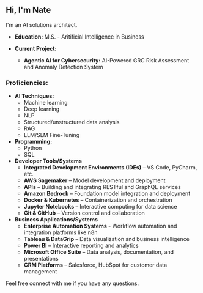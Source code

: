 ## Hi, I'm Nate

I'm an AI solutions architect.

- **Education:** M.S. - Aritificial Intelligence in Business

- **Current Project:**
  - **Agentic AI for Cybersecurity:** AI-Powered GRC Risk Assessment and Anomaly Detection System

### **Proficiencies:**
 - **AI Techniques:**
   - Machine learning
   - Deep learning
   - NLP
   - Structured/unstructured data analysis
   - RAG
   - LLM/SLM Fine-Tuning
 - **Programming:**
   - Python
   - SQL
 - **Developer Tools/Systems**
   - **Integrated Development Environments (IDEs)** – VS Code, PyCharm, etc.
   - **AWS Sagemaker** – Model development and deployment
   - **APIs** – Building and integrating RESTful and GraphQL services
   - **Amazon Bedrock** – Foundation model integration and deployment
   - **Docker & Kubernetes** – Containerization and orchestration
   - **Jupyter Notebooks** – Interactive computing for data science
   - **Git & GitHub** – Version control and collaboration
 - **Business Applications/Systems**
   - **Enterprise Automation Systems** - Workflow automation and integration platforms like n8n
   - **Tableau & DataGrip** – Data visualization and business intelligence
   - **Power BI** – Interactive reporting and analytics
   - **Microsoft Office Suite** – Data analysis, documentation, and presentations
   - **CRM Platforms** – Salesforce, HubSpot for customer data management


Feel free connect with me if you have any questions.
